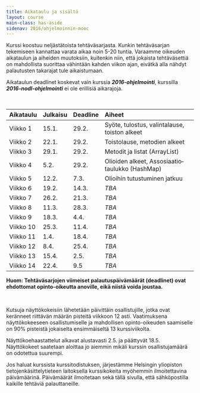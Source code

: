 ```yaml
---
title: Aikataulu ja sisältö
layout: course
main-class: has-aside
sidenav: 2016/ohjelmoinnin-mooc
---
```


Kurssi koostuu neljästätoista tehtäväsarjasta. 
Kunkin tehtäväsarjan tekemiseen kannattaa varata aikaa noin 5-20 tuntia. 
Varaamme oikeuden aikataulun ja aiheiden muutoksiin, kuitenkin niin, että jokaista tehtäväsettiä on mahdollista suorittaa vähintään kahden viikon ajan, eivätkä alla nähdyt palautusten takarajat tule aikaistumaan.

Aikataulun deadlinet koskevat vain kurssia ***2016-ohjelmointi***, kurssilla ***2016-nodl-ohjelmointi*** ei ole erillisiä aikarajoja.

&nbsp;

Aikataulu   | Julkaisu  | Deadline  | Aiheet
:---------  |:--------- |:--------  |:-------
Viikko 1    | 15.1.     | 29.2.     |  Syöte, tulostus, valintalause, toiston alkeet
Viikko 2    | 22.1.     | 29.2.     |  Toistolause, metodien alkeet
Viikko 3    | 29.1.     | 29.2.     |  Metodit ja listat (ArrayList)
Viikko 4    | 5.2.      | 29.2.     |  Olioiden alkeet, Assosiaatio&shy;taulukko (HashMap)
Viikko 5    | 12.2.     | 7.3.      |  Olioihin tutustuminen jatkuu
Viikko 6    | 19.2.     | 14.3.     |  *TBA*
Viikko 7    | 26.2.     | 21.3.     |  *TBA*
Viikko 8    | 11.3.     | 28.3.     |  *TBA*
Viikko 9    | 18.3.     | 4.4.      |  *TBA*
Viikko 10   | 25.3.     | 11.4.     |  *TBA*
Viikko 11   | 1.4.      | 18.4.     |  *TBA*
Viikko 12   | 8.4.      | 25.4.     |  *TBA*
Viikko 13   | 15.4.     | 2.5.      |  *TBA*
Viikko 14   | 22.4.     | 9.5       |  *TBA*

**Huom: Tehtäväsarjojen viimeiset palautuspäivämäärät (deadlinet) ovat ehdottomat opinto-oikeutta anoville, eikä niistä voida joustaa.**

&nbsp;

Kutsuja näyttökokeisiin lähetetään päivittäin osallistujille, jotka ovat keränneet riittävän määrän pisteitä viikkoon 12 asti. Vaatimuksena näyttökokeeseen osallistumiselle ja mahdollisen opinto-oikeuden saamiselle on 90% pisteistä jokaiselta ensimmäiseltä 13 kurssiviikolta.

Näyttökoehaastattelut alkavat alustavasti 2.5. ja päättyvät 18.5. Näyttökokeet saatetaan aloittaa jo aiemmin mikäli kurssin osallistujamäärä on odotettua suurempi.

Jos haluat kurssista kurssitodistuksen, järjestämme Helsingin yliopiston tietojenkäsittelytieteen laitoksella kurssikokeita myöhemmin ilmoitettavina päivämäärinä. Päivämäärät ilmoitetaan sekä tällä sivulla, että sähköpostilla kaikille tehtäviä palauttaneille.
